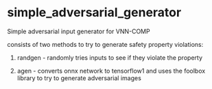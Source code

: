 # simple_adversarial_generator
Simple adversarial input generator for VNN-COMP

consists of two methods to try to generate safety property violations:

1. randgen - randomly tries inputs to see if they violate the property

2. agen - converts onnx network to tensorflow1 and uses the foolbox library to try to generate adversarial images
